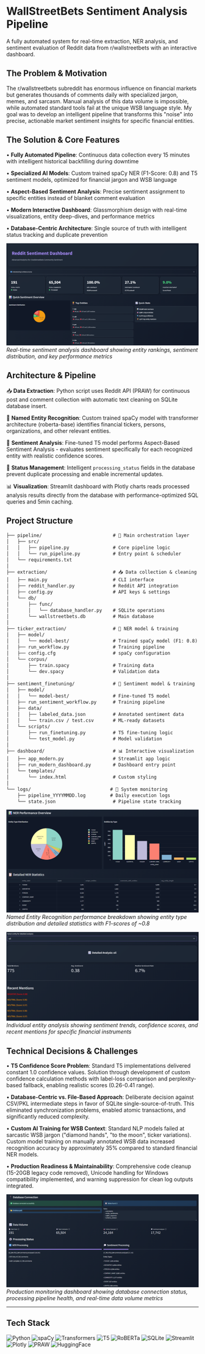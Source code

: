 # WallStreetBets Sentiment Analysis Pipeline

A fully automated system for real-time extraction, NER analysis, and sentiment evaluation of Reddit data from r/wallstreetbets with an interactive dashboard.

## The Problem & Motivation

The r/wallstreetbets subreddit has enormous influence on financial markets but generates thousands of comments daily with specialized jargon, memes, and sarcasm. Manual analysis of this data volume is impossible, while automated standard tools fail at the unique WSB language style. My goal was to develop an intelligent pipeline that transforms this "noise" into precise, actionable market sentiment insights for specific financial entities.

## The Solution & Core Features

• **Fully Automated Pipeline**: Continuous data collection every 15 minutes with intelligent historical backfilling during downtime

• **Specialized AI Models**: Custom trained spaCy NER (F1-Score: 0.8) and T5 sentiment models, optimized for financial jargon and WSB language

• **Aspect-Based Sentiment Analysis**: Precise sentiment assignment to specific entities instead of blanket comment evaluation

• **Modern Interactive Dashboard**: Glassmorphism design with real-time visualizations, entity deep-dives, and performance metrics

• **Database-Centric Architecture**: Single source of truth with intelligent status tracking and duplicate prevention

![Main Dashboard Overview](_media/Dashboard.png)
*Real-time sentiment analysis dashboard showing entity rankings, sentiment distribution, and key performance metrics*

## Architecture & Pipeline

📥 **Data Extraction**: Python script uses Reddit API (PRAW) for continuous post and comment collection with automatic text cleaning on SQLite database insert.

🧠 **Named Entity Recognition**: Custom trained spaCy model with transformer architecture (roberta-base) identifies financial tickers, persons, organizations, and other relevant entities.

💭 **Sentiment Analysis**: Fine-tuned T5 model performs Aspect-Based Sentiment Analysis - evaluates sentiment specifically for each recognized entity with realistic confidence scores.

📝 **Status Management**: Intelligent `processing_status` fields in the database prevent duplicate processing and enable incremental updates.

📊 **Visualization**: Streamlit dashboard with Plotly charts reads processed analysis results directly from the database with performance-optimized SQL queries and 5min caching.

## Project Structure

```
├── pipeline/                          # 🚀 Main orchestration layer
│   ├── src/
│   │   ├── pipeline.py                # Core pipeline logic
│   │   └── run_pipeline.py            # Entry point & scheduler
│   └── requirements.txt
│
├── extraction/                        # 📥 Data collection & cleaning
│   ├── main.py                        # CLI interface
│   ├── reddit_handler.py              # Reddit API integration
│   ├── config.py                      # API keys & settings
│   └── db/
│       ├── func/
│       │   └── database_handler.py    # SQLite operations
│       └── wallstreetbets.db          # Main database
│
├── ticker_extraction/                 # 🧠 NER model & training
│   ├── model/
│   │   └── model-best/                # Trained spaCy model (F1: 0.8)
│   ├── run_workflow.py                # Training pipeline
│   ├── config.cfg                     # spaCy configuration
│   └── corpus/
│       ├── train.spacy                # Training data
│       └── dev.spacy                  # Validation data
│
├── sentiment_finetuning/              # 💭 Sentiment model & training
│   ├── model/
│   │   └── model-best/                # Fine-tuned T5 model
│   ├── run_sentiment_workflow.py      # Training pipeline
│   ├── data/
│   │   ├── labeled_data.json          # Annotated sentiment data
│   │   └── train.csv / test.csv       # ML-ready datasets
│   └── scripts/
│       ├── run_finetuning.py          # T5 fine-tuning logic
│       └── test_model.py              # Model validation
│
├── dashboard/                         # 📊 Interactive visualization
│   ├── app_modern.py                  # Streamlit app logic
│   ├── run_modern_dashboard.py        # Dashboard entry point
│   └── templates/
│       └── index.html                 # Custom styling
│
└── logs/                             # 📝 System monitoring
    ├── pipeline_YYYYMMDD.log         # Daily execution logs
    └── state.json                     # Pipeline state tracking
```

![NER Performance Analysis](_media/NER_Stats.png)
*Named Entity Recognition performance breakdown showing entity type distribution and detailed statistics with F1-scores of ~0.8*

![Entity Deep-Dive Analysis](_media/Entity_search.png)
*Individual entity analysis showing sentiment trends, confidence scores, and recent mentions for specific financial instruments*

## Technical Decisions & Challenges

• **T5 Confidence Score Problem**: Standard T5 implementations delivered constant 1.0 confidence values. Solution through development of custom confidence calculation methods with label-loss comparison and perplexity-based fallback, enabling realistic scores (0.26-0.41 range).

• **Database-Centric vs. File-Based Approach**: Deliberate decision against CSV/PKL intermediate steps in favor of SQLite single-source-of-truth. This eliminated synchronization problems, enabled atomic transactions, and significantly reduced complexity.

• **Custom AI Training for WSB Context**: Standard NLP models failed at sarcastic WSB jargon ("diamond hands", "to the moon", ticker variations). Custom model training on manually annotated WSB data increased recognition accuracy by approximately 35% compared to standard financial NER models.

• **Production Readiness & Maintainability**: Comprehensive code cleanup (15-20GB legacy code removed), Unicode handling for Windows compatibility implemented, and warning suppression for clean log outputs integrated.

![System Monitoring & Database Health](_media/Database.png)
*Production monitoring dashboard showing database connection status, processing pipeline health, and real-time data volume metrics*

---

## Tech Stack

![Python](https://img.shields.io/badge/Python-3776AB?style=for-the-badge&logo=python&logoColor=white)
![spaCy](https://img.shields.io/badge/spaCy-09A3D5?style=for-the-badge&logo=spacy&logoColor=white)
![Transformers](https://img.shields.io/badge/🤗_Transformers-FFD21E?style=for-the-badge)
![T5](https://img.shields.io/badge/T5-FF6F00?style=for-the-badge)
![RoBERTa](https://img.shields.io/badge/RoBERTa-FF6F00?style=for-the-badge)
![SQLite](https://img.shields.io/badge/SQLite-003B57?style=for-the-badge&logo=sqlite&logoColor=white)
![Streamlit](https://img.shields.io/badge/Streamlit-FF4B4B?style=for-the-badge&logo=streamlit&logoColor=white)
![Plotly](https://img.shields.io/badge/Plotly-3F4F75?style=for-the-badge&logo=plotly&logoColor=white)
![PRAW](https://img.shields.io/badge/PRAW-FF4500?style=for-the-badge&logo=reddit&logoColor=white)
![HuggingFace](https://img.shields.io/badge/🤗_HuggingFace-FFD21E?style=for-the-badge) 
